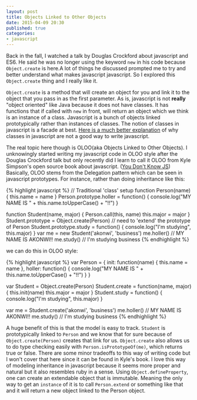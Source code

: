 ```yaml
---
layout: post
title: Objects Linked to Other Objects
date: 2015-04-09 20:30
published: true
categories:
- javascript
---
```


Back in the fall, I watched a talk by Douglas Crockford about javascript and ES6. He said he was no longer using the keyword `new` in his code because `Object.create` is here.A lot of things he discussed prompted me to try and better understand what makes javascript javascript. So I explored this `Object.create` thing and I really like it.

`Object.create` is a method that will create an object for you and link it to the object that you pass in as the first parameter. As is, javascript is not __really__ "object oriented" like Java because it does not have classes. It has functions that if called with `new` in front, will return an object which we think is an instance of a class. Javascript is a bunch of objects linked prototypically rather than instances of classes. The notion of classes in javascript is a facade at best. [Here is a much better explanation](https://github.com/getify/You-Dont-Know-JS/blob/master/this%20&%20object%20prototypes/ch4.md) of why classes in javascript are not a good way to write javascript.

The real topic here though is OLOO(aka Objects Linked to Other Objects). I unknowingly started writing my javascript code in OLOO style after the Douglas Crockford talk but only recently did I learn to call it OLOO from Kyle Simpson's open source book about javascript. ([You Don't Know JS](https://github.com/getify/You-Dont-Know-JS)) Basically, OLOO stems from the Delegation pattern which can be seen in javascript prototypes. For instance, rather than doing inheritance like this:

{% highlight javascript %}
// Traditional 'class' setup
function Person(name) {
  this.name = name
}
Person.prototype.holler = function() {
  console.log("MY NAME IS " + this.name.toUpperCase() + "!!")
}

function Student(name, major) {
  Person.call(this, name)
  this.major = major
}
Student.prototype = Object.create(Person) // need to 'extend' the prototype of Person
Student.prototype.study = function() {
  console.log("I'm studying", this.major)
}
var me = new Student('akonwi', 'business')
me.holler() // MY NAME IS AKONWI!!
me.study() // I'm studying business
{% endhighlight %}

we can do this in OLOO style:

{% highlight javascript %}
var Person = {
  init: function(name) {
    this.name = name
  },
  holler: function() {
    console.log("MY NAME IS " + this.name.toUpperCase() + "!!")
  }
}

var Student = Object.create(Person)
Student.create = function(name, major) {
  this.init(name)
  this.major = major
}
Student.study = function() {
  console.log("I'm studying", this.major)
}

var me = Student.create('akonwi', 'business')
me.holler() // MY NAME IS AKONWI!!
me.study() // I'm studying business
{% endhighlight %}

A huge benefit of this is that the model is easy to track. `Student` is prototypically linked to `Person` and we know that for sure because of `Object.create(Person)` creates that link for us. `Object.create` also allows us to do type checking easily with `Person.isPrototypeOf(me)`, which returns true or false. There are some minor tradeoffs to this way of writing code but I won't cover that here since it can be found in Kyle's book. I love this way of modeling inheritance in javascript because it seems more proper and natural but it also resembles ruby in a sense. Using `Object.defineProperty`, one can create an extendable object that is immutable. Meaning the only way to get an `instance` of it is to call `Person.extend` or something like that and it will return a new object linked to the Person object.

